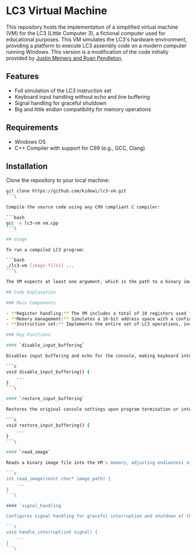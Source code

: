 # LC3 Virtual Machine

This repository hosts the implementation of a simplified virtual machine (VM) for the LC3 (Little Computer 3), a fictional computer used for educational purposes. This VM simulates the LC3's hardware environment, providing a platform to execute LC3 assembly code on a modern computer running Windows. This version is a modification of the code initially provided by [Justin Meiners and Ryan Pendleton](https://github.com/justinmeiners/lc3-vm).

## Features

- Full simulation of the LC3 instruction set
- Keyboard input handling without echo and line buffering
- Signal handling for graceful shutdown
- Big and little endian compatibility for memory operations

## Requirements

- Windows OS
- C++ Compiler with support for C99 (e.g., GCC, Clang)

## Installation

Clone the repository to your local machine:

```bash
git clone https://github.com/kidewi/lc3-vm.git
```\

Compile the source code using any C99 compliant C compiler:

```bash
gcc -o lc3-vm vm.cpp
```\

## Usage

To run a compiled LC3 program:

```bash
./lc3-vm [image-file1] ...
```\

The VM expects at least one argument, which is the path to a binary image file containing LC3 machine code.

## Code Explanation

### Main Components

- **Register handling:** The VM includes a total of 10 registers used for various purposes (general purpose, program counter, and condition flags).
- **Memory management:** Simulates a 16-bit address space with a configurable maximum size.
- **Instruction set:** Implements the entire set of LC3 operations, including arithmetic, logic, and control instructions.

### Key Functions

#### `disable_input_buffering`

Disables input buffering and echo for the console, making keyboard interactions more responsive and suitable for VM operations.

```c
void disable_input_buffering() {
    ...
}
```\

#### `restore_input_buffering`

Restores the original console settings upon program termination or interrupt.

```c
void restore_input_buffering() {
    ...
}
```\

#### `read_image`

Reads a binary image file into the VM's memory, adjusting endianness as necessary.

```c
int read_image(const char* image_path) {
    ...
}
```\

#### `signal_handling`

Configures signal handling for graceful interruption and shutdown of the VM.

```c
void handle_interrupt(int signal) {
    ...
}
```\



